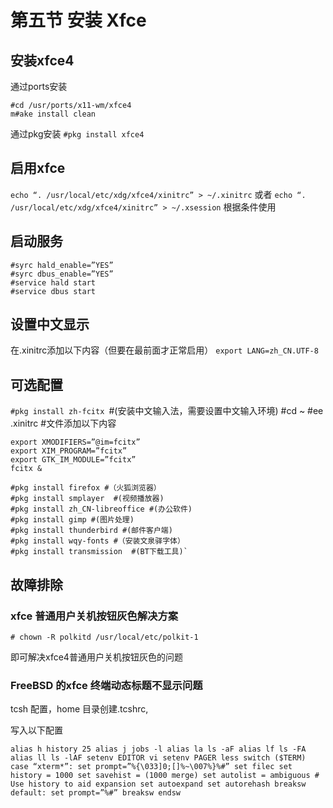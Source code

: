 # 第五节 安装 Xfce

## 安装xfce4

通过ports安装

```
#cd /usr/ports/x11-wm/xfce4
m#ake install clean
```

通过pkg安装
`#pkg install xfce4`

## 启用xfce

`echo “. /usr/local/etc/xdg/xfce4/xinitrc” > ~/.xinitrc`
或者
`echo “. /usr/local/etc/xdg/xfce4/xinitrc” > ~/.xsession`
根据条件使用

## 启动服务

```
#syrc hald_enable=”YES”
#syrc dbus_enable=”YES”
#service hald start
#service dbus start
```
## 设置中文显示

在.xinitrc添加以下内容（但要在最前面才正常启用）
`export LANG=zh_CN.UTF-8`

## 可选配置

`#pkg install zh-fcitx `#(安装中文输入法，需要设置中文输入环境)
#cd ~
#ee .xinitrc #文件添加以下内容

```
export XMODIFIERS=”@im=fcitx”
export XIM_PROGRAM=”fcitx”
export GTK_IM_MODULE=”fcitx”
fcitx &
```
```
#pkg install firefox #（火狐浏览器）
#pkg install smplayer  #(视频播放器)
#pkg install zh_CN-libreoffice #(办公软件)
#pkg install gimp #(图片处理)
#pkg install thunderbird #(邮件客户端)
#pkg install wqy-fonts #（安装文泉驿字体）
#pkg install transmission  #(BT下载工具)`
```
## 故障排除

### xfce 普通用户关机按钮灰色解决方案

`# chown -R polkitd /usr/local/etc/polkit-1`

即可解决xfce4普通用户关机按钮灰色的问题

### FreeBSD 的xfce 终端动态标题不显示问题

tcsh 配置，home 目录创建.tcshrc,

写入以下配置

```
alias h history 25 alias j jobs -l alias la ls -aF alias lf ls -FA alias ll ls -lAF setenv EDITOR vi setenv PAGER less switch ($TERM) case “xterm*”: set prompt=”%{\033]0;[]%~\007%}%#” set filec set history = 1000 set savehist = (1000 merge) set autolist = ambiguous # Use history to aid expansion set autoexpand set autorehash breaksw default: set prompt=”%#” breaksw endsw
```
